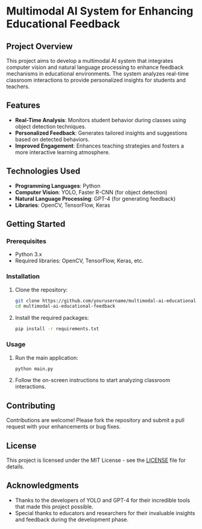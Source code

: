 # Multimodal AI System for Enhancing Educational Feedback

## Project Overview
This project aims to develop a multimodal AI system that integrates computer vision and natural language processing to enhance feedback mechanisms in educational environments. The system analyzes real-time classroom interactions to provide personalized insights for students and teachers.

## Features
- **Real-Time Analysis**: Monitors student behavior during classes using object detection techniques.
- **Personalized Feedback**: Generates tailored insights and suggestions based on detected behaviors.
- **Improved Engagement**: Enhances teaching strategies and fosters a more interactive learning atmosphere.

## Technologies Used
- **Programming Languages**: Python
- **Computer Vision**: YOLO, Faster R-CNN (for object detection)
- **Natural Language Processing**: GPT-4 (for generating feedback)
- **Libraries**: OpenCV, TensorFlow, Keras

## Getting Started

### Prerequisites
- Python 3.x
- Required libraries: OpenCV, TensorFlow, Keras, etc.

### Installation
1. Clone the repository:
   ```bash
   git clone https://github.com/yourusername/multimodal-ai-educational-feedback.git
   cd multimodal-ai-educational-feedback
   ```
2. Install the required packages:
   ```bash
   pip install -r requirements.txt
   ```

### Usage
1. Run the main application:
   ```bash
   python main.py
   ```
2. Follow the on-screen instructions to start analyzing classroom interactions.

## Contributing
Contributions are welcome! Please fork the repository and submit a pull request with your enhancements or bug fixes.

## License
This project is licensed under the MIT License - see the [LICENSE](LICENSE) file for details.

## Acknowledgments
- Thanks to the developers of YOLO and GPT-4 for their incredible tools that made this project possible.
- Special thanks to educators and researchers for their invaluable insights and feedback during the development phase.
